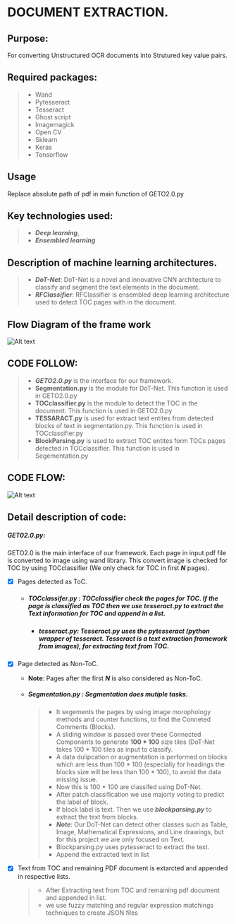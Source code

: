 # DOCUMENT EXTRACTION.

## Purpose:
For converting Unstructured OCR documents into Strutured key value pairs.

## Required packages:
> - Wand 
> - Pytesseract
> - Tesseract
> - Ghost script
> - Imagemagick
> - Open CV
> - Sklearn
> - Keras
> - Tensorflow
## Usage
Replace absolute path of pdf in main function of GETO2.0.py

## Key technologies used: 
> - **_Deep learning_**, 
> - **_Ensembled learning_** 

## Description of machine learning architectures.
> - **_DoT-Net_**: DoT-Net is a novel and innovative CNN architecture to classify and segment the text elements in the document.
>- **_RFClassifier_**: RFClassifier is ensembled deep learning architecture used to detect TOC pages with in the document.

## Flow Diagram of the frame work
![Alt text](/DoT_Net/Framework.png?raw=true "Framework")


## CODE FOLLOW:
> - **_GETO2.0.py_** is the interface for our framework.
> - **Segmentation.py** is the module for DoT-Net. This function is used in GETO2.0.py
> - **TOCclassifier.py** is the module to detect the TOC in the document. This function is used in GETO2.0.py
> - **TESSARACT.py** is used for extract text entites from detected blocks of text in segmentation.py. This function is used in TOCclassifier.py
> - **BlockParsing.py** is used to extract TOC entites form TOCs pages detected in TOCclassifier. This function is used in Segementation.py

## CODE FLOW:
![Alt text](/DoT_Net/Codepipeline.png?raw=true "Code flow")
## Detail description of code:
##### GET02.0.py:

GETO2.0 is the main interface of our framework. Each page in input pdf file is converted to image using wand library. This convert image is checked for TOC by using TOCclassifier (We only check for TOC in first **_N_** pages).
- [x] Pages detected as ToC.
  - ##### TOCclassifer.py : TOCclassifier check the pages for TOC. If the page is classified as TOC then we use **tesseract.py** to extract the Text information for TOC and append in a list.
    - ##### tesseract.py: Tesseract.py uses the **pytesseract** (python wrapper of tesseract. Tesseract is a text extraction framework from images), for extracting text from TOC.
- [x] Page detected as Non-ToC.
  - **Note**: Pages after the first **_N_** is also considered as Non-ToC.
  - ##### Segmentation.py : Segmentation does mutiple tasks.
    > - It segements the pages by using image morophology methods and counter functions, to find the Conneted Comments (Blocks).
    > - A sliding window is passed over these Connected Components to generate **100 * 100** size tiles (DoT-Net takes 100 * 100 tiles as input to classify.
    > - A data dulipcation or augmentation is performed on blocks which are less than 100 * 100 (especially for headings the blocks size will be less than 100 * 100), to avoid the data missing issue. 
    > - Now this is 100 * 100 are classifed using DoT-Net. 
    > - After patch classification we use majorty voting to predict the label of block.
    > - If block label is text. Then we use **_blockparsing.py_** to extract the text from blocks.
      > - **_Note_**: Our DoT-Net can detect other classes such as Table, Image, Mathematical Expressions, and Line drawings, but for this project we are only focused on Text.
    > - Blockparsing.py uses pytesseract to extract the text.
    > - Append the extracted text in list
 - [x] Text from TOC and remaining PDF document is extarcted and appended in respective lists.
    > - After Extracting text from TOC and remaining pdf document and appended in list. 
    > - we use fuzzy matching and regular expression matchings techniques to create JSON files



